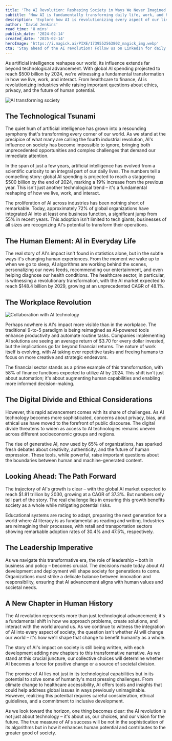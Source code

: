```yaml
---
title: 'The AI Revolution: Reshaping Society in Ways We Never Imagined'
subtitle: 'How AI is fundamentally transforming daily life, work, and human potential'
description: 'Explore how AI is revolutionizing every aspect of our lives—from enhancing productivity in the workplace to transforming daily human interactions. Discover the opportunities and challenges as we stand on the brink of a technological transformation.'
author: 'David Jenkins'
read_time: '8 mins'
publish_date: '2024-02-14'
created_date: '2025-02-14'
heroImage: 'https://i.magick.ai/PIXE/1739552563802_magick_img.webp'
cta: 'Stay ahead of the AI revolution! Follow us on LinkedIn for daily insights into how artificial intelligence is reshaping our world and what it means for your future!'
---
```


As artificial intelligence reshapes our world, its influence extends far beyond technological advancement. With global AI spending projected to reach $500 billion by 2024, we're witnessing a fundamental transformation in how we live, work, and interact. From healthcare to finance, AI is revolutionizing industries while raising important questions about ethics, privacy, and the future of human potential.

![AI transforming society](/content-image.jpg)

## The Technological Tsunami

The quiet hum of artificial intelligence has grown into a resounding symphony that's transforming every corner of our world. As we stand at the precipice of what many are calling the fourth industrial revolution, AI's influence on society has become impossible to ignore, bringing both unprecedented opportunities and complex challenges that demand our immediate attention.

In the span of just a few years, artificial intelligence has evolved from a scientific curiosity to an integral part of our daily lives. The numbers tell a compelling story: global AI spending is projected to reach a staggering $500 billion by the end of 2024, marking a 19% increase from the previous year. This isn't just another technological trend – it's a fundamental reshaping of how we live, work, and interact.

The proliferation of AI across industries has been nothing short of remarkable. Today, approximately 72% of global organizations have integrated AI into at least one business function, a significant jump from 55% in recent years. This adoption isn't limited to tech giants; businesses of all sizes are recognizing AI's potential to transform their operations.

## The Human Element: AI in Everyday Life

The real story of AI's impact isn't found in statistics alone, but in the subtle ways it's changing human experiences. From the moment we wake up to when we go to sleep, AI algorithms are working behind the scenes, personalizing our news feeds, recommending our entertainment, and even helping diagnose our health conditions. The healthcare sector, in particular, is witnessing a revolutionary transformation, with the AI market expected to reach $148.4 billion by 2029, growing at an unprecedented CAGR of 48.1%.

## The Workplace Revolution

![Collaboration with AI technology](https://i.magick.ai/PIXE/1739552563805_magick_img.webp)

Perhaps nowhere is AI's impact more visible than in the workplace. The traditional 9-to-5 paradigm is being reimagined as AI-powered tools enhance productivity and automate routine tasks. Companies implementing AI solutions are seeing an average return of $3.70 for every dollar invested, but the implications go far beyond financial returns. The nature of work itself is evolving, with AI taking over repetitive tasks and freeing humans to focus on more creative and strategic endeavors.

The financial sector stands as a prime example of this transformation, with 58% of finance functions expected to utilize AI by 2024. This shift isn't just about automation; it's about augmenting human capabilities and enabling more informed decision-making.

## The Digital Divide and Ethical Considerations

However, this rapid advancement comes with its share of challenges. As AI technology becomes more sophisticated, concerns about privacy, bias, and ethical use have moved to the forefront of public discourse. The digital divide threatens to widen as access to AI technologies remains uneven across different socioeconomic groups and regions.

The rise of generative AI, now used by 65% of organizations, has sparked fresh debates about creativity, authenticity, and the future of human expression. These tools, while powerful, raise important questions about the boundaries between human and machine-generated content.

## Looking Ahead: The Path Forward

The trajectory of AI's growth is clear – with the global AI market expected to reach $1.81 trillion by 2030, growing at a CAGR of 37.3%. But numbers only tell part of the story. The real challenge lies in ensuring this growth benefits society as a whole while mitigating potential risks.

Educational systems are racing to adapt, preparing the next generation for a world where AI literacy is as fundamental as reading and writing. Industries are reimagining their processes, with retail and transportation sectors showing remarkable adoption rates of 30.4% and 47.5%, respectively.

## The Leadership Imperative

As we navigate this transformative era, the role of leadership – both in business and policy – becomes crucial. The decisions made today about AI development and deployment will shape society for generations to come. Organizations must strike a delicate balance between innovation and responsibility, ensuring that AI advancement aligns with human values and societal needs.

## A New Chapter in Human History

The AI revolution represents more than just technological advancement; it's a fundamental shift in how we approach problems, create solutions, and interact with the world around us. As we continue to witness the integration of AI into every aspect of society, the question isn't whether AI will change our world – it's how we'll shape that change to benefit humanity as a whole.

The story of AI's impact on society is still being written, with each development adding new chapters to this transformative narrative. As we stand at this crucial juncture, our collective choices will determine whether AI becomes a force for positive change or a source of societal division.

The promise of AI lies not just in its technological capabilities but in its potential to solve some of humanity's most pressing challenges. From climate change to healthcare accessibility, AI offers tools and insights that could help address global issues in ways previously unimaginable. However, realizing this potential requires careful consideration, ethical guidelines, and a commitment to inclusive development.

As we look toward the horizon, one thing becomes clear: the AI revolution is not just about technology – it's about us, our choices, and our vision for the future. The true measure of AI's success will be not in the sophistication of its algorithms but in how it enhances human potential and contributes to the greater good of society.
